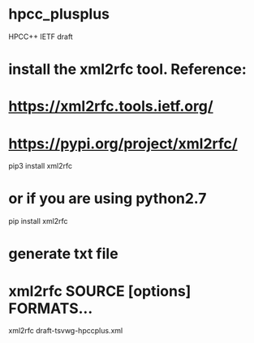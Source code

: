# hpcc_plusplus
HPCC++ IETF draft


# install the xml2rfc tool. Reference: 
# https://xml2rfc.tools.ietf.org/
# https://pypi.org/project/xml2rfc/
pip3 install xml2rfc

# or if you are using python2.7 
pip install xml2rfc

# generate txt file
# xml2rfc SOURCE [options] FORMATS...
xml2rfc draft-tsvwg-hpccplus.xml


